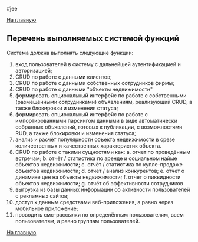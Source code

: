 #jee

[На главную](https://github.com/Shaloshvili/jee/ "На главную")

## Перечень выполняемых системой функций


Система должна выполнять следующие функции:
1.	вход пользователей в систему с дальнейшей аутентификацией и авторизацией;
2.	CRUD по работе с данными клиентов;
3.	CRUD по работе с данными собственных сотрудников фирмы;
4.	CRUD по работе с данными "объекты недвижимости"
5.	формировать опциональный интерфейс по работе с собственными (размещёнными сотрудниками) объявлениям, реализующий CRUD, а также блокировки и изменения статуса;
6.	формировать опциональный интерфейс по работе с импортированными парсингом данными в виде автоматически собранных объявлений, готовых к публикации, с возможностями RUD, а также блокировки и изменения статуса;
7.	анализ и расчёт популярности объекта недвижимости в срезе количественных и качественных характеристик объекта.
8.	 CRUD по работе с такими сущностями как:
   a.	отчет по проведённым встречам; 
   b.	отчёт / статистика по аренде и социальном найме объектов недвижимости; 
   c.	отчёт / статистика по купле-продаже объектов недвижимости; 
   d.	отчет / анализ конкурентов; 
   e.	отчет о динамике цен на объекты недвижимости; 
   f.	отчет о ликвидности объектов недвижимости; 
   g.	отчёт об эффективности сотрудников
9.	выгрузка из базы данных информации об активности пользователей с рекламных сайтов;
10.	доступ к данным средствами веб-приложения, а равно через мобильное приложение;
11.	проводить смс-рассылки по определённым пользователям, всем пользователям, а равно группам пользователей.


[На главную](https://github.com/Shaloshvili/jee/ "На главную")
